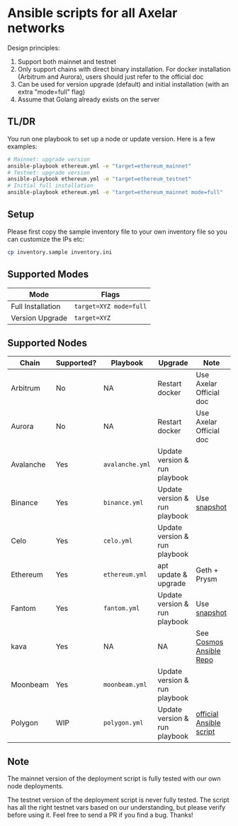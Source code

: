 # Ansible scripts for all Axelar networks

Design principles:

1. Support both mainnet and testnet
1. Only support chains with direct binary installation. For docker installation (Arbitrum and Aurora), users should just refer to the official doc
1. Can be used for version upgrade (default) and initial installation (with an extra "mode=full" flag)
1. Assume that Golang already exists on the server

## TL/DR

You run one playbook to set up a node or update version. Here is a few examples:

```bash
# Mainnet: upgrade version
ansible-playbook ethereum.yml -e "target=ethereum_mainnet"
# Testnet: upgrade version
ansible-playbook ethereum.yml -e "target=ethereum_testnet"
# Initial full installation
ansible-playbook ethereum.yml -e "target=ethereum_mainnet mode=full"
```

## Setup

Please first copy the sample inventory file to your own inventory file so you can customize the IPs etc:

```bash
cp inventory.sample inventory.ini
```

## Supported Modes

| Mode              | Flags                  |
| ----------------- | ---------------------- |
| Full Installation | `target=XYZ mode=full` |
| Version Upgrade   | `target=XYZ`           |

## Supported Nodes

| Chain     | Supported? | Playbook        | Upgrade                       | Note                                                                     |
| --------- | ---------- | --------------- | ----------------------------- | ------------------------------------------------------------------------ |
| Arbitrum  | No         | NA              | Restart docker                | Use Axelar Official doc                                                  |
| Aurora    | No         | NA              | Restart docker                | Use Axelar Official doc                                                  |
| Avalanche | Yes        | `avalanche.yml` | Update version & run playbook |                                                                          |
| Binance   | Yes        | `binance.yml`   | Update version & run playbook | Use [snapshot](https://github.com/BNB48Club/bsc-snapshots)               |
| Celo      | Yes        | `celo.yml`      | Update version & run playbook |                                                                          |
| Ethereum  | Yes        | `ethereum.yml`  | apt update & upgrade          | Geth + Prysm                                                             |
| Fantom    | Yes        | `fantom.yml`    | Update version & run playbook | Use [snapshot](https://docs.fantom.foundation/node/snapshot-download)    |
| kava      | Yes        | NA              | NA                            | See [Cosmos Ansible Repo](https://github.com/polkachu/cosmos-validators) |
| Moonbeam  | Yes        | `moonbeam.yml`  | Update version & run playbook |                                                                          |
| Polygon   | WIP        | `polygon.yml`   | Update version & run playbook | [official Ansible script](https://github.com/maticnetwork/node-ansible)  |

## Note

The mainnet version of the deployment script is fully tested with our own node deployments.

The testnet version of the deployment script is never fully tested. The script has all the right testnet vars based on our understanding, but please verify before using it. Feel free to send a PR if you find a bug. Thanks!
